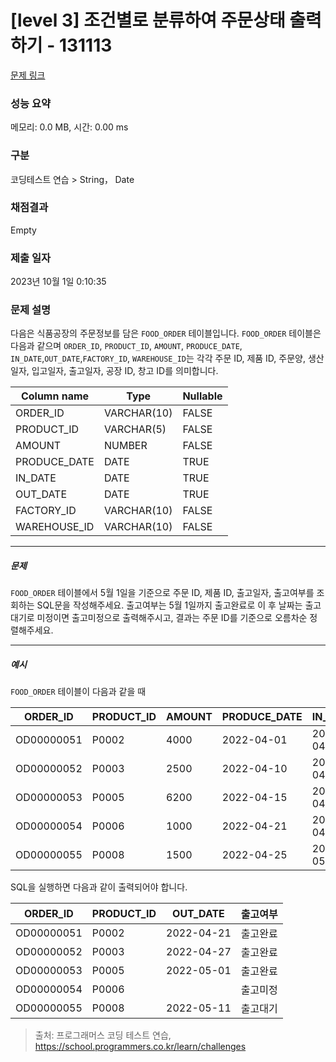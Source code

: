 # [level 3] 조건별로 분류하여 주문상태 출력하기 - 131113 

[문제 링크](https://school.programmers.co.kr/learn/courses/30/lessons/131113) 

### 성능 요약

메모리: 0.0 MB, 시간: 0.00 ms

### 구분

코딩테스트 연습 > String， Date

### 채점결과

Empty

### 제출 일자

2023년 10월 1일 0:10:35

### 문제 설명

<p>다음은 식품공장의 주문정보를 담은 <code>FOOD_ORDER</code> 테이블입니다. <code>FOOD_ORDER</code> 테이블은 다음과 같으며 <code>ORDER_ID</code>, <code>PRODUCT_ID</code>, <code>AMOUNT</code>, <code>PRODUCE_DATE</code>, <code>IN_DATE</code>,<code>OUT_DATE</code>,<code>FACTORY_ID</code>, <code>WAREHOUSE_ID</code>는 각각 주문 ID, 제품 ID, 주문양, 생산일자, 입고일자, 출고일자, 공장 ID, 창고 ID를 의미합니다.</p>
<table class="table">
        <thead><tr>
<th>Column name</th>
<th>Type</th>
<th>Nullable</th>
</tr>
</thead>
        <tbody><tr>
<td>ORDER_ID</td>
<td>VARCHAR(10)</td>
<td>FALSE</td>
</tr>
<tr>
<td>PRODUCT_ID</td>
<td>VARCHAR(5)</td>
<td>FALSE</td>
</tr>
<tr>
<td>AMOUNT</td>
<td>NUMBER</td>
<td>FALSE</td>
</tr>
<tr>
<td>PRODUCE_DATE</td>
<td>DATE</td>
<td>TRUE</td>
</tr>
<tr>
<td>IN_DATE</td>
<td>DATE</td>
<td>TRUE</td>
</tr>
<tr>
<td>OUT_DATE</td>
<td>DATE</td>
<td>TRUE</td>
</tr>
<tr>
<td>FACTORY_ID</td>
<td>VARCHAR(10)</td>
<td>FALSE</td>
</tr>
<tr>
<td>WAREHOUSE_ID</td>
<td>VARCHAR(10)</td>
<td>FALSE</td>
</tr>
</tbody>
      </table>
<hr>

<h5>문제</h5>

<p><code>FOOD_ORDER</code> 테이블에서 5월 1일을 기준으로 주문 ID, 제품 ID, 출고일자, 출고여부를 조회하는 SQL문을 작성해주세요. 출고여부는 5월 1일까지 출고완료로 이 후 날짜는 출고 대기로 미정이면 출고미정으로 출력해주시고, 결과는 주문 ID를 기준으로 오름차순 정렬해주세요.</p>

<hr>

<h5>예시</h5>

<p><code>FOOD_ORDER</code> 테이블이 다음과 같을 때</p>
<table class="table">
        <thead><tr>
<th>ORDER_ID</th>
<th>PRODUCT_ID</th>
<th>AMOUNT</th>
<th>PRODUCE_DATE</th>
<th>IN_DATE</th>
<th>OUT_DATE</th>
<th>FACTORY_ID</th>
<th>WAREHOUSE_ID</th>
</tr>
</thead>
        <tbody><tr>
<td>OD00000051</td>
<td>P0002</td>
<td>4000</td>
<td>2022-04-01</td>
<td>2022-04-21</td>
<td>2022-04-21</td>
<td>FT19970003</td>
<td>WH0005</td>
</tr>
<tr>
<td>OD00000052</td>
<td>P0003</td>
<td>2500</td>
<td>2022-04-10</td>
<td>2022-04-27</td>
<td>2022-04-27</td>
<td>FT19970003</td>
<td>WH0006</td>
</tr>
<tr>
<td>OD00000053</td>
<td>P0005</td>
<td>6200</td>
<td>2022-04-15</td>
<td>2022-04-30</td>
<td>2022-05-01</td>
<td>FT19940003</td>
<td>WH0003</td>
</tr>
<tr>
<td>OD00000054</td>
<td>P0006</td>
<td>1000</td>
<td>2022-04-21</td>
<td>2022-04-30</td>
<td>NULL</td>
<td>FT19940003</td>
<td>WH0009</td>
</tr>
<tr>
<td>OD00000055</td>
<td>P0008</td>
<td>1500</td>
<td>2022-04-25</td>
<td>2022-05-11</td>
<td>2022-05-11</td>
<td>FT19980003</td>
<td>WH0009</td>
</tr>
</tbody>
      </table>
<p>SQL을 실행하면 다음과 같이 출력되어야 합니다.</p>
<table class="table">
        <thead><tr>
<th>ORDER_ID</th>
<th>PRODUCT_ID</th>
<th>OUT_DATE</th>
<th>출고여부</th>
</tr>
</thead>
        <tbody><tr>
<td>OD00000051</td>
<td>P0002</td>
<td>2022-04-21</td>
<td>출고완료</td>
</tr>
<tr>
<td>OD00000052</td>
<td>P0003</td>
<td>2022-04-27</td>
<td>출고완료</td>
</tr>
<tr>
<td>OD00000053</td>
<td>P0005</td>
<td>2022-05-01</td>
<td>출고완료</td>
</tr>
<tr>
<td>OD00000054</td>
<td>P0006</td>
<td></td>
<td>출고미정</td>
</tr>
<tr>
<td>OD00000055</td>
<td>P0008</td>
<td>2022-05-11</td>
<td>출고대기</td>
</tr>
</tbody>
      </table>

> 출처: 프로그래머스 코딩 테스트 연습, https://school.programmers.co.kr/learn/challenges